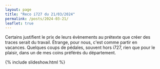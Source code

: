 ```yaml
---
layout: page
title: "Reco i727 du 21/03/2024"
permalink: /posts/2024-03-21/
leaflet: true
---
```

Certains justifient le prix de leurs évènements au prétexte que créer des traces serait du travail. Étrange, pour nous, c'est comme partir en vacances. Quelques coups de pédales, souvent hors i727, rien que pour le plaisir, dans un de mes coins préférés du département.

{% include slideshow.html %}